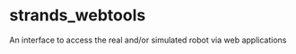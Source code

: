 strands_webtools
================

An interface to access the real and/or simulated robot via web applications
